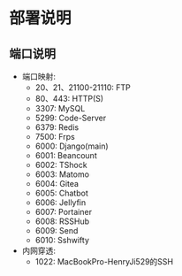 # 部署说明


## 端口说明

- 端口映射:
    - 20、21、21100-21110: FTP
    - 80、443: HTTP(S)
    - 3307: MySQL
    - 5299: Code-Server
    - 6379: Redis
    - 7500: Frps
    - 6000: Django(main)
    - 6001: Beancount
    - 6002: TShock
    - 6003: Matomo
    - 6004: Gitea
    - 6005: Chatbot
    - 6006: Jellyfin
    - 6007: Portainer
    - 6008: RSSHub
    - 6009: Send
    - 6010: Sshwifty
- 内网穿透:
    - 1022: MacBookPro-HenryJi529的SSH